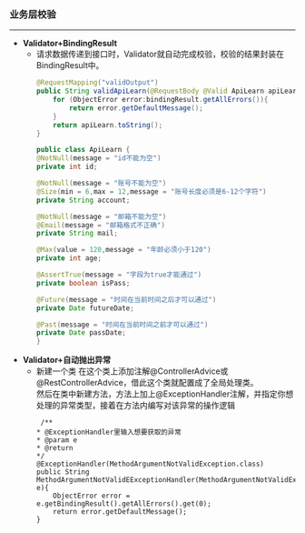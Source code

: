 ### 业务层校验
---
- **Validator+BindingResult**
    - 请求数据传递到接口时，Validator就自动完成校验，校验的结果封装在BindingResult中。
        ```java
        @RequestMapping("validOutput")
        public String validApiLearn(@RequestBody @Valid ApiLearn apiLearn, BindingResult bindingResult){
            for (ObjectError error:bindingResult.getAllErrors()){   
                return error.getDefaultMessage();
            }
            return apiLearn.toString();
        }
        ```
        ```java
        public class ApiLearn {
        @NotNull(message = "id不能为空")
        private int id;

        @NotNull(message = "账号不能为空")
        @Size(min = 6,max = 12,message = "账号长度必须是6-12个字符")
        private String account;

        @NotNull(message = "邮箱不能为空")
        @Email(message = "邮箱格式不正确")
        private String mail;

        @Max(value = 120,message = "年龄必须小于120")
        private int age;

        @AssertTrue(message = "字段为true才能通过")
        private boolean isPass;

        @Future(message = "时间在当前时间之后才可以通过")
        private Date futureDate;

        @Past(message = "时间在当前时间之前才可以通过")
        private Date passDate;
        }
        ```
- **Validator+自动抛出异常**
    - 新建一个类 在这个类上添加注解@ControllerAdvice或@RestControllerAdvice，借此这个类就配置成了全局处理类。<br/>
    然后在类中新建方法，方法上加上@ExceptionHandler注解，并指定你想处理的异常类型，接着在方法内编写对该异常的操作逻辑
        ```
         /**
        * @ExceptionHandler里输入想要获取的异常
        * @param e
        * @return
        */
        @ExceptionHandler(MethodArgumentNotValidException.class)
        public String MethodArgumentNotValidEExceptionHandler(MethodArgumentNotValidException e){
            ObjectError error = e.getBindingResult().getAllErrors().get(0);
            return error.getDefaultMessage();
        }
        ```
